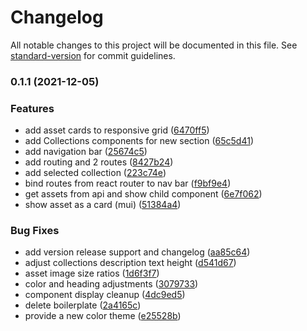 # Changelog

All notable changes to this project will be documented in this file. See [standard-version](https://github.com/conventional-changelog/standard-version) for commit guidelines.

### 0.1.1 (2021-12-05)


### Features

* add asset cards to responsive grid ([6470ff5](https://github.com/camcaro/react-nft-explorer/commit/6470ff5f56362da2855c6f060b2a5fb14344893b))
* add Collections components for new section ([65c5d41](https://github.com/camcaro/react-nft-explorer/commit/65c5d4101e001cacdd172cdb69d667a0a42219ec))
* add navigation bar ([25674c5](https://github.com/camcaro/react-nft-explorer/commit/25674c5dc693479280c8f4c5b6ffcfa8e873af84))
* add routing and 2 routes ([8427b24](https://github.com/camcaro/react-nft-explorer/commit/8427b2444ba3d8c88191d8484824554064eda745))
* add selected collection ([223c74e](https://github.com/camcaro/react-nft-explorer/commit/223c74e4efe68648f00476fd781285817594454d))
* bind routes from react router to nav bar ([f9bf9e4](https://github.com/camcaro/react-nft-explorer/commit/f9bf9e4246ef9bd19803334d38416d71e236bd90))
* get assets from api and show child component ([6e7f062](https://github.com/camcaro/react-nft-explorer/commit/6e7f0624f6f8f8e039337f5ff6bd1493af72a155))
* show asset as a card (mui) ([51384a4](https://github.com/camcaro/react-nft-explorer/commit/51384a4ca48909908bed6fb56a3c319f46c75032))


### Bug Fixes

* add version release support and changelog ([aa85c64](https://github.com/camcaro/react-nft-explorer/commit/aa85c64556fca4a60424edc96ab7aa0d04c4fa4c))
* adjust collections description text height ([d541d67](https://github.com/camcaro/react-nft-explorer/commit/d541d67e0171cd3c6bd6ac0452fdc6e651526f38))
* asset image size ratios ([1d6f3f7](https://github.com/camcaro/react-nft-explorer/commit/1d6f3f77056d21a360f6bab31874139e6a180cf9))
* color and heading adjustments ([3079733](https://github.com/camcaro/react-nft-explorer/commit/30797339d1a65a8351c45149d1cc2da045f655aa))
* component display cleanup ([4dc9ed5](https://github.com/camcaro/react-nft-explorer/commit/4dc9ed5399b6591dfe13fcb57399051adfd97028))
* delete boilerplate ([2a4165c](https://github.com/camcaro/react-nft-explorer/commit/2a4165c1a13505af1cc00e9524aff6360221f86a))
* provide a new color theme ([e25528b](https://github.com/camcaro/react-nft-explorer/commit/e25528b4a802ef155c130f70e0ff5c88f44f3e6a))
